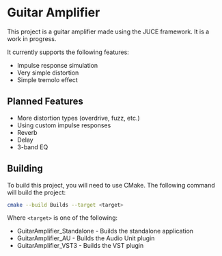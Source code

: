 # Guitar Amplifier

This project is a guitar amplifier made using the JUCE framework. It is a work in progress.

It currently supports the following features:

- Impulse response simulation
- Very simple distortion
- Simple tremolo effect

## Planned Features

- More distortion types (overdrive, fuzz, etc.)
- Using custom impulse responses
- Reverb
- Delay
- 3-band EQ

## Building

To build this project, you will need to use CMake. The following command will build the project:

```bash
cmake --build Builds --target <target>
```

Where `<target>` is one of the following:

- GuitarAmplifier_Standalone - Builds the standalone application
- GuitarAmplifier_AU - Builds the Audio Unit plugin
- GuitarAmplifier_VST3 - Builds the VST plugin

